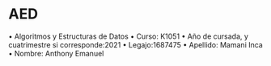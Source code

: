 # AED

• Algoritmos y Estructuras de Datos
• Curso: K1051
• Año de cursada, y cuatrimestre si corresponde:2021
• Legajo:1687475
• Apellido: Mamani Inca
• Nombre: Anthony Emanuel
